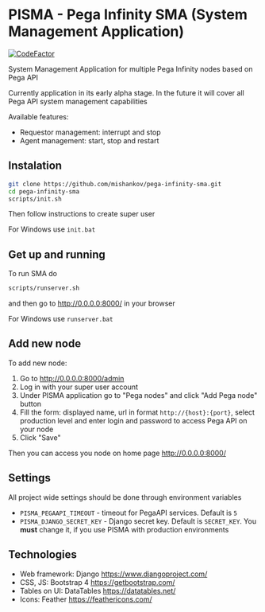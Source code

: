 # PISMA - Pega Infinity SMA (System Management Application)
[![CodeFactor](https://www.codefactor.io/repository/github/mishankov/pega-infinity-sma/badge)](https://www.codefactor.io/repository/github/mishankov/pega-infinity-sma)

System Management Application for multiple Pega Infinity nodes based on Pega API

Currently application in its early alpha stage. In the future it will cover all Pega API system management capabilities

Available features:
- Requestor management: interrupt and stop  
- Agent management: start, stop and restart

## Instalation

```bash
git clone https://github.com/mishankov/pega-infinity-sma.git
cd pega-infinity-sma
scripts/init.sh
```
Then follow instructions to create super user

For Windows use `init.bat`

## Get up and running
To run SMA do
```bash
scripts/runserver.sh
```
and then go to http://0.0.0.0:8000/ in your browser

For Windows use `runserver.bat`

## Add new node
To add new node:
 1. Go to http://0.0.0.0:8000/admin
 2. Log in with your super user account
 3. Under PISMA application go to "Pega nodes" and click "Add Pega node" button
 4. Fill the form: displayed name, url in format `http://{host}:{port}`, select production level and enter login and password to access Pega API on your node
 5. Click "Save"
 
Then you can access you node on home page http://0.0.0.0:8000/

## Settings
All project wide settings should be done through environment variables

- `PISMA_PEGAAPI_TIMEOUT` - timeout for PegaAPI services. Default is `5`
- `PISMA_DJANGO_SECRET_KEY` - Django secret key. Default is `SECRET_KEY`. You **must** change it, if you use PISMA with production environments


## Technologies
- Web framework: Django https://www.djangoproject.com/
- CSS, JS: Bootstrap 4 https://getbootstrap.com/
- Tables on UI: DataTables https://datatables.net/
- Icons: Feather https://feathericons.com/
